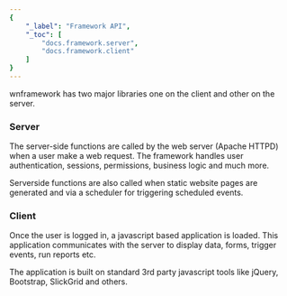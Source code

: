 ```yaml
---
{
	"_label": "Framework API",
	"_toc": [
		"docs.framework.server",
		"docs.framework.client"
	]
}
---
```

wnframework has two major libraries one on the client and other on the server.

### Server

The server-side functions are called by the web server (Apache HTTPD) when a user make a web request. The framework handles user authentication, sessions, permissions, business logic and much more.

Serverside functions are also called when static website pages are generated and via a scheduler for triggering scheduled events.

### Client

Once the user is logged in, a javascript based application is loaded. This application communicates with the server to display data, forms, trigger events, run reports etc.

The application is built on standard 3rd party javascript tools like jQuery, Bootstrap,
SlickGrid and others.